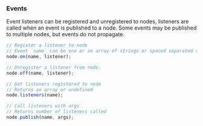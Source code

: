 ### Events
Event listeners can be registered and unregistered to nodes, listeners are called when an event is published to a node.
Some events may be published to multiple nodes, but events do not propagate.


```javascript
// Register a listener to node
// Event `name` can be one or an array of strings or spaced separated strings
node.on(name, listener);

// Unregister a listener from node.
node.off(name, listener);

// Get listeners registered to node
// Returns an array or undefined
node.listeners(name);

// Call listeners with args
// Returns number of listeners called
node.publish(name, args);
```

